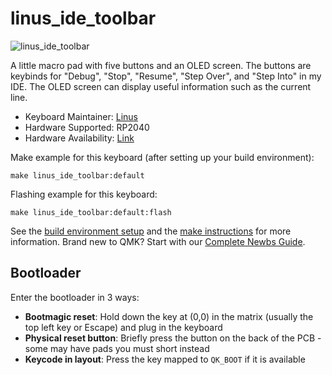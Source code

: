 # linus_ide_toolbar

![linus_ide_toolbar](https://imgur.com/6LudzTh)

A little macro pad with five buttons and an OLED screen. The buttons are keybinds for "Debug", "Stop", "Resume", "Step Over", and "Step Into" in my IDE. The OLED screen can display useful information such as the current line.

* Keyboard Maintainer: [Linus](https://github.com/Schlafhase)
* Hardware Supported: RP2040
* Hardware Availability: [Link](https://www.seeedstudio.com/XIAO-RP2040-v1-0-p-5026.html)


Make example for this keyboard (after setting up your build environment):

    make linus_ide_toolbar:default

Flashing example for this keyboard:

    make linus_ide_toolbar:default:flash

See the [build environment setup](https://docs.qmk.fm/#/getting_started_build_tools) and the [make instructions](https://docs.qmk.fm/#/getting_started_make_guide) for more information. Brand new to QMK? Start with our [Complete Newbs Guide](https://docs.qmk.fm/#/newbs).

## Bootloader

Enter the bootloader in 3 ways:

* **Bootmagic reset**: Hold down the key at (0,0) in the matrix (usually the top left key or Escape) and plug in the keyboard
* **Physical reset button**: Briefly press the button on the back of the PCB - some may have pads you must short instead
* **Keycode in layout**: Press the key mapped to `QK_BOOT` if it is available
